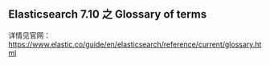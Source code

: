 ## Elasticsearch 7.10 之 Glossary of terms


详情见官网：https://www.elastic.co/guide/en/elasticsearch/reference/current/glossary.html

